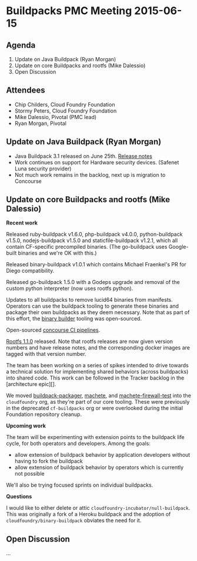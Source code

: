 # Buildpacks PMC Meeting 2015-06-15

## Agenda

1. Update on Java Buildpack (Ryan Morgan)
2. Update on core Buildpacks and rootfs (Mike Dalessio)
3. Open Discussion


## Attendees

* Chip Childers, Cloud Foundry Foundation
* Stormy Peters, Cloud Foundry Foundation
* Mike Dalessio, Pivotal (PMC lead)
* Ryan Morgan, Pivotal


## Update on Java Buildpack (Ryan Morgan)

* Java Buildpack 3.1 released on June 25th.  [Release notes](https://github.com/cloudfoundry/java-buildpack/releases/tag/v3.1)
* Work continues on support for Hardware security devices. (Safenet Luna security provider)
* Not much work remains in the backlog, next up is migration to Concourse

## Update on core Buildpacks and rootfs (Mike Dalessio)

__Recent work__

Released ruby-buildpack v1.6.0, php-buildpack v4.0.0, python-buildpack v1.5.0, nodejs-buildpack v1.5.0 and staticfile-buildpack v1.2.1, which all contain CF-specific precompiled binaries. (The go-buildpack uses Google-built binaries and we're OK with this.)

Released binary-buildpack v1.0.1 which contains Michael Fraenkel's PR for Diego compatibility.

Released go-buildpack 1.5.0 with a Godeps upgrade and removal of the custom python interpreter (now uses rootfs python).

Updates to all buildpacks to remove lucid64 binaries from manifests. Operators can use the buildpack tooling to generate these binaries and package their own buildpacks as they deem necessary. Note that as part of this effort, the [binary builder][] tooling was open-sourced.

Open-sourced [concourse CI pipelines][].

[Rootfs 1.1.0][] released. Note that rootfs releases are now given version numbers and have release notes, and the corresponding docker images are tagged with that version number.

The team has been working on a series of spikes intended to drive towards a technical solution for implementing shared behaviors (across buildpacks) into shared code. This work can be followed in the Tracker backlog in the [architecture epic][].

We moved [buildpack-packager][], [machete][], and [machete-firewall-test][] into the `cloudfoundry` org, as they're part of our core tooling. These were previously in the deprecated `cf-buildpacks` org or were overlooked during the initial Foundation repository cleanup.


  [binary builder]: https://github.com/cloudfoundry/binary-builder
  [concourse CI pipelines]: https://github.com/cloudfoundry/buildpacks-ci
  [Rootfs 1.1.0]: https://github.com/cloudfoundry/stacks/releases/tag/1.1.0
  [architecture label]: https://www.pivotaltracker.com/epic/show/1898760
  [buildpack-packager]: https://github.com/cloudfoundry/buildpack-packager
  [machete]: https://github.com/cloudfoundry/machete
  [machete-firewall-test]: https://github.com/cloudfoundry/machete-firewall-test


__Upcoming work__

The team will be experimenting with extension points to the buildpack life cycle, for both operators and developers. Among the goals:

* allow extension of buildpack behavior by application developers without having to fork the buildpack
* allow extension of buildpack behavior by operators which is currently not possible

We'll also be trying focused sprints on individual buildpacks.


__Questions__

I would like to either delete or attic `cloudfoundry-incubator/null-buildpack`. This was originally a fork of a Heroku buildpack and the adoption of `cloudfoundry/binary-buildpack` obviates the need for it.



## Open Discussion

...

